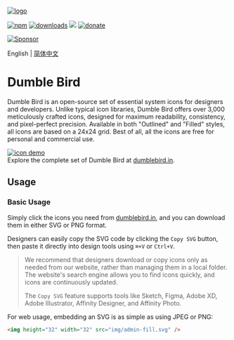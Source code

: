 [![logo](./.github/files/logo-github.svg)](https://dumblebird.in)

[![npm](https://img.shields.io/npm/v/dumblebird.svg?labelColor=4A4A4A&color=006AFF&style=flat-square)](https://www.npmjs.com/package/dumblebird)
[![downloads](https://img.shields.io/npm/dt/dumblebird.svg?labelColor=4A4A4A&color=23AF5F&style=flat-square)](https://www.npmjs.com/package/dumblebird)
[![](https://data.jsdelivr.com/v1/package/npm/dumblebird/badge)](https://www.jsdelivr.com/package/npm/dumblebird)
[![donate](https://img.shields.io/badge/-Donate-DA6429.svg?style=flat-square)](https://dumblebird.in/support-us)

[![Sponsor](./.github/files/streamline.svg)](https://go.streamlinehq.com/dumblebird-github)

English | [简体中文](./README_CN.md)

# Dumble Bird

Dumble Bird is an open-source set of essential system icons for designers and developers. Unlike typical icon libraries, Dumble Bird offers over 3,000 meticulously crafted icons, designed for maximum readability, consistency, and pixel-perfect precision. Available in both "Outlined" and "Filled" styles, all icons are based on a 24x24 grid. Best of all, all the icons are free for personal and commercial use.

[![icon demo](./.github/files/preview.svg)](https://dumblebird.in)  
Explore the complete set of Dumble Bird at [dumblebird.in](https://dumblebird.in).

## Usage

### Basic Usage

Simply click the icons you need from [dumblebird.in](https://dumblebird.in), and you can download them in either SVG or PNG format.

Designers can easily copy the SVG code by clicking the `Copy SVG` button, then paste it directly into design tools using `⌘+V` or `Ctrl+V`.

> We recommend that designers download or copy icons only as needed from our website, rather than managing them in a local folder. The website's search engine allows you to find icons quickly, and icons are continuously updated.
>
> The `Copy SVG` feature supports tools like Sketch, Figma, Adobe XD, Adobe Illustrator, Affinity Designer, and Affinity Photo.

For web usage, embedding an SVG is as simple as using JPEG or PNG:

```html
<img height="32" width="32" src="img/admin-fill.svg" />
